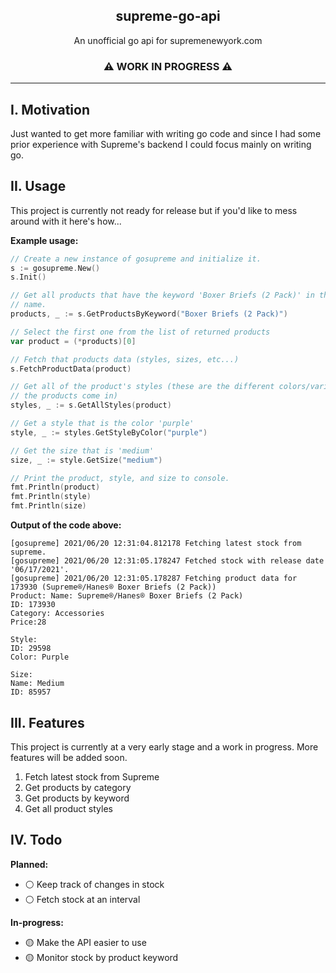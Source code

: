 <p align="center">
  <h2 align="center">supreme-go-api</h2>
  <p align="center"> 
    An unofficial go api for supremenewyork.com
  </p>
  <p align="center"> 
    <h3 align="center">⚠️ WORK IN PROGRESS ⚠️</h3>
  </p>
</p>

---
## I. Motivation
Just wanted to get more familiar with writing go code and since I had some prior
experience with Supreme's backend I could focus mainly on writing go.

## II. Usage
This project is currently not ready for release but if you'd like to mess around
with it here's how...


**Example usage:**
```go
// Create a new instance of gosupreme and initialize it.
s := gosupreme.New()
s.Init()

// Get all products that have the keyword 'Boxer Briefs (2 Pack)' in their
// name.
products, _ := s.GetProductsByKeyword("Boxer Briefs (2 Pack)")

// Select the first one from the list of returned products
var product = (*products)[0]

// Fetch that products data (styles, sizes, etc...)
s.FetchProductData(product)

// Get all of the product's styles (these are the different colors/variants
// the products come in)
styles, _ := s.GetAllStyles(product)

// Get a style that is the color 'purple'
style, _ := styles.GetStyleByColor("purple")

// Get the size that is 'medium'
size, _ := style.GetSize("medium")

// Print the product, style, and size to console.
fmt.Println(product)
fmt.Println(style)
fmt.Println(size)
```

**Output of the code above:**
```shell
[gosupreme] 2021/06/20 12:31:04.812178 Fetching latest stock from supreme.
[gosupreme] 2021/06/20 12:31:05.178247 Fetched stock with release date '06/17/2021'.
[gosupreme] 2021/06/20 12:31:05.178287 Fetching product data for 173930 (Supreme®/Hanes® Boxer Briefs (2 Pack))
Product: Name: Supreme®/Hanes® Boxer Briefs (2 Pack)
ID: 173930
Category: Accessories
Price:28

Style:
ID: 29598
Color: Purple

Size:
Name: Medium
ID: 85957
```
## III. Features
This project is currently at a very early stage and a work in progress. More
features will be added soon.

1. Fetch latest stock from Supreme
2. Get products by category
3. Get products by keyword
4. Get all product styles


## IV. Todo

**Planned:**
- ⚪ Keep track of changes in stock
- ⚪ Fetch stock at an interval

**In-progress:**
- 🟡 Make the API easier to use
- 🟡 Monitor stock by product keyword
